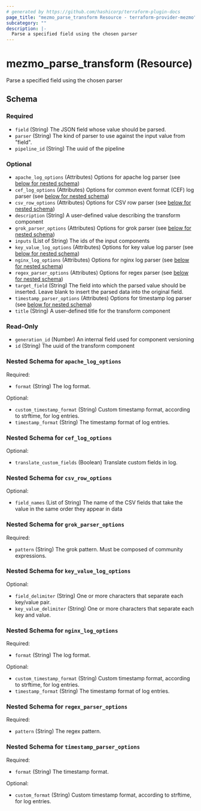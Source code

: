 ```yaml
---
# generated by https://github.com/hashicorp/terraform-plugin-docs
page_title: "mezmo_parse_transform Resource - terraform-provider-mezmo"
subcategory: ""
description: |-
  Parse a specified field using the chosen parser
---
```


# mezmo_parse_transform (Resource)

Parse a specified field using the chosen parser



<!-- schema generated by tfplugindocs -->
## Schema

### Required

- `field` (String) The JSON field whose value should be parsed.
- `parser` (String) The kind of parser to use against the input value from "field".
- `pipeline_id` (String) The uuid of the pipeline

### Optional

- `apache_log_options` (Attributes) Options for apache log parser (see [below for nested schema](#nestedatt--apache_log_options))
- `cef_log_options` (Attributes) Options for common event format (CEF) log parser (see [below for nested schema](#nestedatt--cef_log_options))
- `csv_row_options` (Attributes) Options for CSV row parser (see [below for nested schema](#nestedatt--csv_row_options))
- `description` (String) A user-defined value describing the transform component
- `grok_parser_options` (Attributes) Options for grok parser (see [below for nested schema](#nestedatt--grok_parser_options))
- `inputs` (List of String) The ids of the input components
- `key_value_log_options` (Attributes) Options for key value log parser (see [below for nested schema](#nestedatt--key_value_log_options))
- `nginx_log_options` (Attributes) Options for nginx log parser (see [below for nested schema](#nestedatt--nginx_log_options))
- `regex_parser_options` (Attributes) Options for regex parser (see [below for nested schema](#nestedatt--regex_parser_options))
- `target_field` (String) The field into which the parsed value should be inserted. Leave blank to insert the parsed data into the original field.
- `timestamp_parser_options` (Attributes) Options for timestamp log parser (see [below for nested schema](#nestedatt--timestamp_parser_options))
- `title` (String) A user-defined title for the transform component

### Read-Only

- `generation_id` (Number) An internal field used for component versioning
- `id` (String) The uuid of the transform component

<a id="nestedatt--apache_log_options"></a>
### Nested Schema for `apache_log_options`

Required:

- `format` (String) The log format.

Optional:

- `custom_timestamp_format` (String) Custom timestamp format, according to strftime, for log entries.
- `timestamp_format` (String) The timestamp format of log entries.


<a id="nestedatt--cef_log_options"></a>
### Nested Schema for `cef_log_options`

Optional:

- `translate_custom_fields` (Boolean) Translate custom fields in log.


<a id="nestedatt--csv_row_options"></a>
### Nested Schema for `csv_row_options`

Optional:

- `field_names` (List of String) The name of the CSV fields that take the value in the same order they appear in data


<a id="nestedatt--grok_parser_options"></a>
### Nested Schema for `grok_parser_options`

Required:

- `pattern` (String) The grok pattern. Must be composed of community expressions.


<a id="nestedatt--key_value_log_options"></a>
### Nested Schema for `key_value_log_options`

Optional:

- `field_delimiter` (String) One or more characters that separate each key/value pair.
- `key_value_delimiter` (String) One or more characters that separate each key and value.


<a id="nestedatt--nginx_log_options"></a>
### Nested Schema for `nginx_log_options`

Required:

- `format` (String) The log format.

Optional:

- `custom_timestamp_format` (String) Custom timestamp format, according to strftime, for log entries.
- `timestamp_format` (String) The timestamp format of log entries.


<a id="nestedatt--regex_parser_options"></a>
### Nested Schema for `regex_parser_options`

Required:

- `pattern` (String) The regex pattern.


<a id="nestedatt--timestamp_parser_options"></a>
### Nested Schema for `timestamp_parser_options`

Required:

- `format` (String) The timestamp format.

Optional:

- `custom_format` (String) Custom timestamp format, according to strftime, for log entries.


